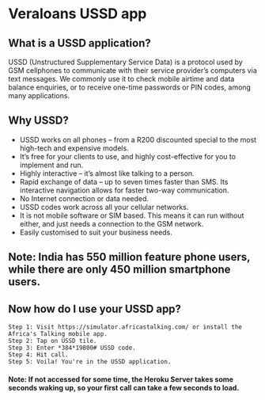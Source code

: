 # Veraloans USSD app

## What is a USSD application?
USSD (Unstructured Supplementary Service Data) is a protocol used by GSM cellphones to communicate with their service provider’s computers via text messages. We commonly use it to check mobile airtime and data balance enquiries, or to receive one-time passwords or PIN codes, among many applications.
    
## Why USSD?

* USSD works on all phones – from a R200 discounted special to the most high-tech and expensive models.
* It’s free for your clients to use, and highly cost-effective for you to implement and run.
* Highly interactive – it’s almost like talking to a person.
* Rapid exchange of data – up to seven times faster than SMS. Its interactive navigation allows for faster two-way communication.
* No Internet connection or data needed.
* USSD codes work across all your cellular networks.
* It is not mobile software or SIM based. This means it can run without either, and just needs a connection to the GSM network.
* Easily customised to suit your business needs.

## Note: India has 550 million feature phone users, while there are only 450 million smartphone users.

## Now how do I use your USSD app?

    Step 1: Visit https://simulator.africastalking.com/ or install the Africa's Talking mobile app.
    Step 2: Tap on USSD tile.
    Step 3: Enter *384*19800# USSD code.
    Step 4: Hit call.
    Step 5: Voila! You're in the USSD application.
    
#### Note: If not accessed for some time, the Heroku Server takes some seconds waking up, so your first call can take a few seconds to load.

